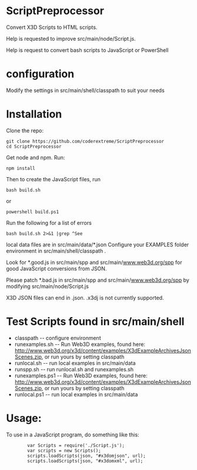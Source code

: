 # ScriptPreprocessor
Convert X3D Scripts to HTML scripts.

Help is requested to improve src/main/node/Script.js.

Help is request to convert bash scripts to JavaScript or PowerShell

# configuration

Modify the settings in src/main/shell/classpath to suit your needs

# Installation

Clone the repo:

```
git clone https://github.com/coderextreme/ScriptPreprocessor
cd ScriptPreprocessor
```

Get node and npm. Run:
```
npm install
```
Then to create the JavaScript files, run
```
bash build.sh
```
or
```
powershell build.ps1
```

Run the following for a list of errors
```
bash build.sh 2>&1 |grep ^See
```

local data files are in src/main/data/*.json  Configure your EXAMPLES folder environment in src/main/shell/classpath .

Look for *.good.js in src/main/spp and src/main/www.web3d.org/spp for good JavaScript conversions from JSON.

Please patch *.bad.js in src/main/spp and src/main/www.web3d.org/spp by modifying src/main/node/Script.js

X3D JSON files can end in .json.  .x3dj is not currently supported.

# Test Scripts found in src/main/shell

* classpath  -- configure environment
* runexamples.sh -- Run Web3D examples, found here: http://www.web3d.org/x3d/content/examples/X3dExampleArchivesJsonScenes.zip, or run yours by setting classpath
* runlocal.sh -- run local examples in src/main/data
* runspp.sh -- run runlocal.sh and runexamples.sh
* runexamples.ps1 -- Run Web3D examples, found here: http://www.web3d.org/x3d/content/examples/X3dExampleArchivesJsonScenes.zip, or run yours by setting classpath
* runlocal.ps1 -- run local examples in src/main/data


# Usage:

To use in a JavaScript program, do something like this:

```
        var Scripts = require('./Script.js');
        var scripts = new Scripts();
        scripts.loadScripts(json, "#x3domjson", url);
        scripts.loadScripts(json, "#x3domxml", url);
```
